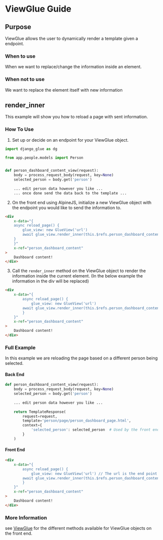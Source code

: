 # ViewGlue Guide

## Purpose
ViewGlue allows the user to dynamically render a template given a endpoint.

### When to use
When we want to replace/change the information inside an element.

### When not to use
We want to replace the element itself with new information

## render_inner
This example will show you how to reload a page with sent information.

### How To Use

1. Set up or decide on an endpoint for your ViewGlue object.
``` python
import django_glue as dg

from app.people.models import Person


def person_dashboard_content_view(request):
    body = process_request_body(request, key=None)
    selected_person = body.get('person')
    
    ... edit person data however you like ...
    ... once done send the data back to the template ...
```

2. On the front end using AlpineJS, initialize a new ViewGlue object with the endpoint you would like to send the information to.
```html
<div 
    x-data="{
    async reload_page() {
        glue_view: new GlueView('url')
        await glue_view.render_inner(this.$refs.person_dashboard_content)
    }
    }"
    x-ref="person_dashboard_content"
>
    Dashboard content!
</div>
```

3. Call the `render_inner` method on the ViewGlue object to render the information inside the current element. (In the below example the information in the div will be replaced)
```html
<div 
    x-data="{
        async reload_page() {
            glue_view: new GlueView('url')
        await glue_view.render_inner(this.$refs.person_dashboard_content)
        }
    }"
    x-ref="person_dashboard_content"
>
    Dashboard content!
</div>
```

### Full Example
In this example we are reloading the page based on a different person being selected.

#### Back End

``` python title="app/person/views.py"
def person_dashboard_content_view(request):
    body = process_request_body(request, key=None)
    selected_person = body.get('person')
    
    ... edit person data however you like ...
    
    return TemplateResponse(
        request=request,
        template='person/page/person_dashboard_page.html',
        context={
            'selected_person': selected_person  # Used by the front end to pass newly updated information
        }
    )
```

#### Front End

```html
<div 
    x-data="{
        async reload_page() {
            glue_view: new GlueView('url') // The url is the end point you want to send information to
        await glue_view.render_inner(this.$refs.person_dashboard_content)
        }
    }"
    x-ref="person_dashboard_content"
>
    Dashboard content!
</div>
```

### More Information
see [ViewGlue](http://django-glue.stratusadv.com/api/javascript/view_glue/)
for the different methods available for ViewGlue objects on the front end.
